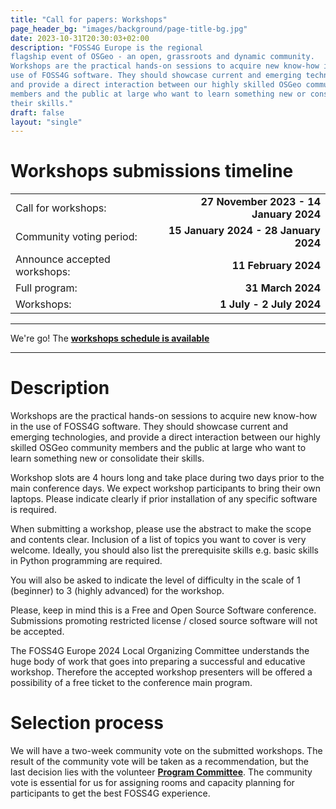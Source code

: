 ```yaml
---
title: "Call for papers: Workshops"
page_header_bg: "images/background/page-title-bg.jpg"
date: 2023-10-31T20:30:03+02:00
description: "FOSS4G Europe is the regional
flagship event of OSGeo - an open, grassroots and dynamic community.
Workshops are the practical hands-on sessions to acquire new know-how in the
use of FOSS4G software. They should showcase current and emerging technologies,
and provide a direct interaction between our highly skilled OSGeo community
members and the public at large who want to learn something new or consolidate
their skills."
draft: false
layout: "single"
---
```


# Workshops submissions timeline
|   |   |
|:--|-------:|
| Call for workshops: | **27 November 2023 - 14 January 2024** |
| Community voting period: | **15 January 2024 - 28 January 2024** |
| Announce accepted workshops: | **11 February 2024** |
| Full program: | **31 March 2024** |
| Workshops: | **1 July - 2 July 2024** |

<hr>

We're go! The [**workshops schedule is available**](../schedule/workshops/)

<hr>

# Description
Workshops are the practical hands-on sessions to acquire new know-how in the
use of FOSS4G software. They should showcase current and emerging technologies,
and provide a direct interaction between our highly skilled OSGeo community
members and the public at large who want to learn something new or consolidate
their skills.

Workshop slots are 4 hours long and take place during two days prior to the
main conference days. We expect workshop participants to bring their own laptops.
Please indicate clearly if prior installation of any specific software is
required.

When submitting a workshop, please use the abstract to make the scope and
contents clear. Inclusion of a list of topics you want to cover is very welcome.
Ideally, you should also list the prerequisite skills e.g. basic skills in
Python programming are required.

You will also be asked to indicate the level of difficulty in the scale of
1 (beginner) to 3 (highly advanced) for the workshop.

Please, keep in mind this is a Free and Open Source Software conference.
Submissions promoting restricted license / closed source software will not
be accepted.

The FOSS4G Europe 2024 Local Organizing Committee understands the huge body of
work that goes into preparing a successful and educative workshop. Therefore
the accepted workshop presenters will be offered a possibility of a free
ticket to the conference main program.

# Selection process
We will have a two-week community vote on the submitted workshops.
The result of the community vote will be taken as a recommendation, but the
last decision lies with the volunteer [**Program Committee**](../program-committee/). The community vote is
essential for us for assigning rooms and capacity planning for participants to
get the best FOSS4G experience.
